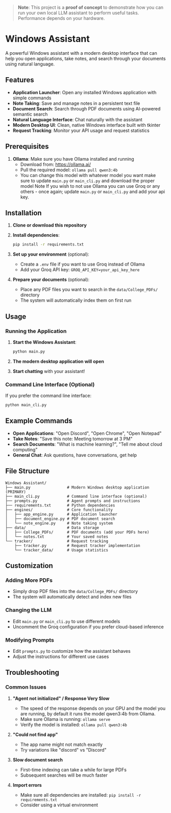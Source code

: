 
> **Note**: This project is a **proof of concept** to demonstrate how you can run your own local LLM assistant to perform useful tasks. Performance depends on your hardware.

# Windows Assistant 

A powerful Windows assistant with a modern desktop interface that can help you open applications, take notes, and search through your documents using natural language.

## Features

- **Application Launcher**: Open any installed Windows application with simple commands
- **Note Taking**: Save and manage notes in a persistent text file
- **Document Search**: Search through PDF documents using AI-powered semantic search
- **Natural Language Interface**: Chat naturally with the assistant
- **Modern Desktop UI**: Clean, native Windows interface built with tkinter
- **Request Tracking**: Monitor your API usage and request statistics

## Prerequisites

1. **Ollama**: Make sure you have Ollama installed and running
   - Download from: https://ollama.ai/
   - Pull the required model: `ollama pull qwen3:4b`
   - You can change this model with whatever model you want make sure to update `main.py` or `main_cli.py` and download the proper model
 Note If you wish to not use Ollama you can use Groq or any others - once again; update `main.py` or `main_cli.py` and add your api key.

## Installation

1. **Clone or download this repository**

2. **Install dependencies**:
   ```bash
   pip install -r requirements.txt
   ```

3. **Set up your environment** (optional):
   - Create a `.env` file if you want to use Groq instead of Ollama
   - Add your Groq API key: `GROQ_API_KEY=your_api_key_here`

4. **Prepare your documents** (optional):
   - Place any PDF files you want to search in the `data/College_PDFs/` directory
   - The system will automatically index them on first run

## Usage

### Running the Application

1. **Start the Windows Assistant**:
   ```bash
   python main.py
   ```

2. **The modern desktop application will open**

3. **Start chatting** with your assistant!

### Command Line Interface (Optional)

If you prefer the command line interface:

```bash
python main_cli.py
```

## Example Commands

- **Open Applications**: "Open Discord", "Open Chrome", "Open Notepad"
- **Take Notes**: "Save this note: Meeting tomorrow at 3 PM"
- **Search Documents**: "What is machine learning?", "Tell me about cloud computing"
- **General Chat**: Ask questions, have conversations, get help

## File Structure

```
Windows Assistant/
├── main.py                # Modern Windows desktop application (PRIMARY)
├── main_cli.py            # Command line interface (optional)
├── prompts.py             # Agent prompts and instructions
├── requirements.txt       # Python dependencies
├── engines/               # Core functionality
│   ├── app_engine.py      # Application launcher
│   ├── document_engine.py # PDF document search
│   └── note_engine.py     # Note taking system
├── data/                  # Data storage
│   ├── College_PDFs/      # PDF documents (add your PDFs here)
│   └── notes.txt          # Your saved notes
└── tracker/               # Request tracking
    ├── tracker.py         # Request tracker implementation
    └── tracker_data/      # Usage statistics
```

## Customization

### Adding More PDFs
- Simply drop PDF files into the `data/College_PDFs/` directory
- The system will automatically detect and index new files

### Changing the LLM
- Edit `main.py` or `main_cli.py` to use different models
- Uncomment the Groq configuration if you prefer cloud-based inference

### Modifying Prompts
- Edit `prompts.py` to customize how the assistant behaves
- Adjust the instructions for different use cases

## Troubleshooting

### Common Issues

1. **"Agent not initialized" / Response Very Slow**
   - The speed of the response depends on your GPU and the model you are running, by default it runs the model qwen3:4b from Ollama.
   - Make sure Ollama is running: `ollama serve`
   - Verify the model is installed: `ollama pull qwen3:4b`

2. **"Could not find app"**
   - The app name might not match exactly
   - Try variations like "discord" vs "Discord"

3. **Slow document search**
   - First-time indexing can take a while for large PDFs
   - Subsequent searches will be much faster

4. **Import errors**
   - Make sure all dependencies are installed: `pip install -r requirements.txt`
   - Consider using a virtual environment



